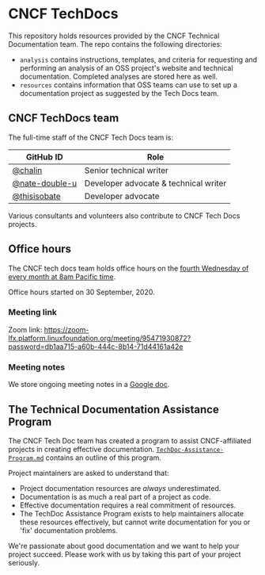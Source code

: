 # CNCF TechDocs

This repository holds resources provided by the CNCF Technical Documentation team. The repo contains the following directories:

- `analysis` contains instructions, templates, and criteria for requesting and performing an analysis of an OSS project's website and technical documentation. Completed analyses are stored here as well.
- `resources` contains information that OSS teams can use to set up a documentation project as suggested by the Tech Docs team.

## CNCF TechDocs team

The full-time staff of the CNCF Tech Docs team is:

GitHub ID | Role
---|---
[@chalin](https://github.com/chalin) | Senior technical writer
[@nate-double-u](https://github.com/nate-double-u) | Developer advocate & technical writer
[@thisisobate](https://github.com/thisisobate) | Developer advocate

<!-- cSpell:ignore chalin nate thisisobate -->

Various consultants and volunteers also contribute to CNCF Tech Docs projects.

## Office hours

The CNCF tech docs team holds office hours on the [fourth Wednesday of every month at 8am Pacific time](https://tockify.com/cncf.public.events/monthly?search=CNCF%20Tech%20Writers%20Office%20Hours).

Office hours started on 30 September, 2020.

### Meeting link

Zoom link: https://zoom-lfx.platform.linuxfoundation.org/meeting/95471930872?password=db1aa715-a60b-444c-8b14-71d44161a42e

### Meeting notes

We store ongoing meeting notes in a [Google doc](https://docs.google.com/document/d/1roexHTLCrErYjNT2NEoRsVnn_YNbQzZ1gyXNK8hXR4Q/).

## The Technical Documentation Assistance Program

The CNCF Tech Doc team has created a program to assist CNCF-affiliated projects in creating effective documentation. [`TechDoc-Assistance-Program.md`](./TechDoc-Assistance-Program.md) contains an outline of this program.

Project maintainers are asked to understand that:
- Project documentation resources are *always* underestimated.
- Documentation is as much a real part of a project as code.
- Effective documentation requires a real commitment of resources.
- The TechDoc Assistance Program exists to help maintainers allocate these resources effectively, but cannot write documentation for you or 'fix' documentation problems.

We're passionate about good documentation and we want to help your project succeed. Please work with us by taking this part of your project seriously.
